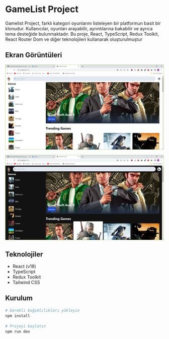 # GameList Project

Gamelist Project, farklı kategori oyunlarını listeleyen bir platformun basit bir klonudur. Kullanıcılar, oyunları arayabilir, ayrıntılarına bakabilir ve ayrıca tema desteğide bulunmaktadır. Bu proje, React, TypeScript, Redux Toolkit, React Router Dom ve diğer teknolojileri kullanarak oluşturulmuştur

## Ekran Görüntüleri

![Ekran Görüntüsü 1](/src/assets/Images/game2.png)

![Ekran Görüntüsü 1](/src/assets/Images/game1.png)


## Teknolojiler
- React (v18)
- TypeScript
- Redux Toolkit
- Tailwind CSS


## Kurulum

```bash
# Gerekli bağımlılıkları yükleyin
npm install

# Projeyi başlatın
npm run dev

